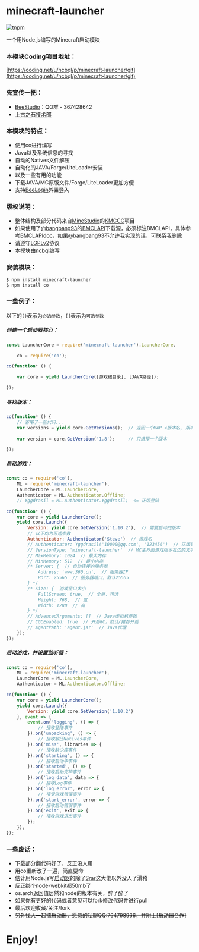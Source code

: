 # minecraft-launcher

[![tnpm](http://npm.taobao.org/badge/v/minecraft-launcher.svg?style=flat-square)](http://npm.taobao.org/package/minecraft-launcher)

一个用Node.js编写的Minecraft启动模块

### 本模块Coding项目地址：

[https://coding.net/u/ncbql/p/minecraft-launcher/git](https://coding.net/u/ncbql/p/minecraft-launcher/git)

### 先宣传一把：

- [BeeStudio](http://jq.qq.com/?_wv=1027&k=27xer22)：QQ群 - 367428642
- [上古之石技术部](http://www.mcbbs.net/group-324-1.html)

### 本模块的特点：

- 使用co进行编写
- Java以及系统信息的寻找
- 自动的Natives文件解压
- 自动化的JAVA/Forge/LiteLoader安装
- 以及一些有用的功能
- 下载JAVA/MC原版文件/Forge/LiteLoader更加方便
- ~~支持[BeeLogin](http://www.mcbbs.net/thread-457773-1-1.html)外置登入~~

### 版权说明：

- 整体结构及部分代码来自[MineStudio](https://github.com/MineStudio)的[KMCCC](https://github.com/MineStudio/KMCCC)项目
- 如果使用了[@bangbang93](http://weibo.com/bangbang93)的[BMCLAPI](http://bmclapi2.bangbang93.com/)下载源，必须标注BMCLAPI，具体参考[BMCLAPIdoc](http://bmclapi2.bangbang93.com/doc/)，如果[@bangbang93](http://weibo.com/bangbang93)不允许我实现的话，可联系我删除
- 请遵守[LGPLv2](http://opensource.org/licenses/LGPL-2.0)协议
- 本模块由[ncbql](http://www.mcbbs.net/home.php?mod=space&uid=897711)编写

### 安装模块：

    $ npm install minecraft-launcher
    $ npm install co

### 一些例子：

以下的`()`表示为`必选参数`，`[]`表示为`可选参数`

##### 创建一个启动器核心：

```javascript
const LauncherCore = require('minecraft-launcher').LauncherCore,

    co = require('co');

co(function* () {

    var core = yield LauncherCore([游戏根目录], [JAVA路径]);

});
```

##### 寻找版本：

```javascript
co(function* () {
    // 省略了一些代码...
    var versions = yield core.GetVersions();  // 返回一个MAP <版本名, 版本数据>
    
    var version = core.GetVersion('1.8');     // 只选择一个版本

});
```

##### 启动游戏：

```javascript
const co = require('co'),
    ML = require('minecraft-launcher'),
    LauncherCore = ML.LauncherCore,
    Authenticator = ML.Authenticator.Offline;
    // Yggdrasil = ML.Authenticator.Yggdrasil;  <= 正版登陆

co(function* () {
    var core = yield LauncherCore();
    yield core.Launch({
        Version: yield core.GetVersion('1.10.2'),  // 需要启动的版本
        // 以下均为可选参数
        Authenticator: Authenticator('Steve')  // 游戏名
        // Authenticator: Yggdrasil('10000@qq.com', '123456')  // 正版登陆
        // VersionType: 'minecraft-launcher'  // MC主界面游戏版本右边的文字
        // MaxMemory: 1024  // 最大内存
        // MinMemory: 512  // 最小内存
        /* Server: {  // 自动连接的服务器
            Address: 'www.360.cn',  // 服务器IP
            Port: 25565  // 服务器端口，默认25565
        } */
        /* Size: {  游戏窗口大小
            FullScreen: true,  // 全屏，可选
            Height: 768,  // 宽
            Width: 1280  // 高
        } */
        // AdvencedArguments: []  // Java虚拟机参数
        // CGCEnabled: true  // 开启GC，默认/推荐开启
        // AgentPath: 'agent.jar'  // Java代理
    });
});
```

##### 启动游戏，并设置监听器：

```javascript
const co = require('co'),
    ML = require('minecraft-launcher'),
    LauncherCore = ML.LauncherCore,
    Authenticator = ML.Authenticator.Offline;

co(function* () {
    var core = yield LauncherCore();
    yield core.Launch({
        Version: yield core.GetVersion('1.10.2')
    }, event => {
        event.on('logging', () => {
            // 接收登陆事件
        }).on('unpacking', () => {
            // 接收解压Natives事件
        }).on('miss', libraries => {
            // 接收缺少库事件
        }).on('starting', () => {
            // 接收启动中事件
        }).on('started', () => {
            // 接收启动完毕事件
        }).on('log_data', data => {
            // 接收Log事件
        }).on('log_error', error => {
            // 接受游戏错误事件
        }).on('start_error', error => {
            // 接收启动错误事件
        }).on('exit', exit => {
            // 接收游戏退出事件
        });
    });
});
```

### 一些废话：

- 下载部分翻代码好了，反正没人用
- 用co重新改了一遍，简直要命
- 估计用Node.js写[启动器](http://www.mcbbs.net/forum.php?mod=viewthread&tid=601390)的除了[Srar](http://www.mcbbs.net/home.php?mod=space&uid=1129071)这大佬以外没人了滑稽
- 反正绑个node-webkit都50mb了
- os.arch返回值居然和node的版本有关，醉了醉了
- 如果你有更好的代码或者意见可以fork修改代码并进行pull
- 最后欢迎收藏/关注/fork
- ~~另外找人一起搞启动器，愿意的私聊QQ:764798966，并附上[启动器合作]~~

# Enjoy!

